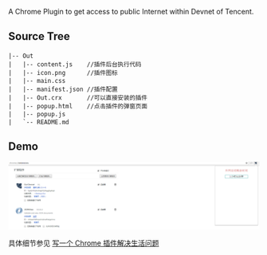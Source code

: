 A Chrome Plugin to get access to public Internet within Devnet of Tencent.

## Source Tree

```
|-- Out
|   |-- content.js    //插件后台执行代码
|   |-- icon.png      //插件图标
|   |-- main.css
|   |-- manifest.json //插件配置
|   |-- Out.crx       //可以直接安装的插件
|   |-- popup.html    //点击插件的弹窗页面
|   |-- popup.js
|   `-- README.md
```
## Demo

![image](./demo.png)

具体细节参见 [写一个 Chrome 插件解决生活问题](http://fuzhii.com/2016/10/08/write-chrome-plugin/)
